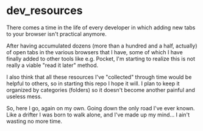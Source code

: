 # dev_resources
There comes a time in the life of every developer in which adding new tabs to your browser isn't practical anymore.

After having accumulated dozens (more than a hundred and a half, actually) of open tabs in the various browsers that I have, some of which I have finally added to other tools like e.g. Pocket, I'm starting to realize this is not really a viable "read it later" method.

I also think that all these resources I've "collected" through time would be helpful to others, so in starting this repo I hope it will. I plan to keep it organized by categories (folders) so it doesn't become another painful and useless mess.

So, here I go, again on my own. Going down the only road I've ever known. Like a drifter I was born to walk alone, and I've made up my mind... I ain't wasting no more time.
